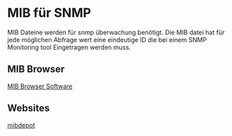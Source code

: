 # MIB für SNMP

MIB Dateine werden für snmp überwachung benötigt.
Die MIB datei hat für jede möglichen Abfrage wert eine eindeutige ID die bei einem SNMP Monitoring tool Eingetragen werden muss. 

## MIB Browser

[MIB Browser Software](http://www.ireasoning.com/mibbrowser.shtml)

## Websites

[mibdepot](http://www.mibdepot.com/index.shtml)